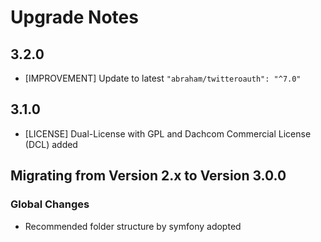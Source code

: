 # Upgrade Notes

## 3.2.0
- [IMPROVEMENT] Update to latest `"abraham/twitteroauth": "^7.0"`

## 3.1.0
- [LICENSE] Dual-License with GPL and Dachcom Commercial License (DCL) added

## Migrating from Version 2.x to Version 3.0.0

### Global Changes
- Recommended folder structure by symfony adopted